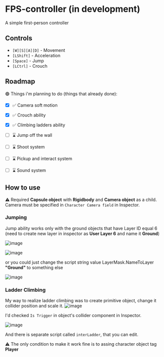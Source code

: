 # FPS-controller (in development)

A simple first-person controller

## Controls
-  `[W][S][A][D]` - Movement
-  `[LShift]` - Acceleration
-  `[Space]` - Jump
-  `[LCtrl]` - Crouch

## Roadmap
:green_circle: Things i'm planning to do (things that already done):
- [x] :white_check_mark: Camera soft motion
- [x] :white_check_mark: Crouch ability
- [x] :white_check_mark: Climbing ladders ability
- [ ] :hourglass: Jump off the wall
- [ ] :hourglass: Shoot system
- [ ] :hourglass: Pickup and interact system
- [ ] :hourglass: Sound system


## How to use
:warning: Required **Capsule object** with **Rigidbody** and **Camera object** as a child. Camera must be specified in `Character Camera field` in Inspector.

### Jumping
Jump ability works only with the ground objects that have Layer ID equal 6
(need to create new layer in inspector as **User Layer 6** and name it **Ground**)

![image](https://github.com/ViaKotov/1PP-controller/assets/89484940/0386f3cd-db99-452a-91dd-4249176831f4)

![image](https://github.com/ViaKotov/1PP-controller/assets/89484940/8fa4f767-835e-459f-952d-c0d208af7469)

or you could just change the script string value LayerMask.NameToLayer  **"Ground"** to something else

![image](https://github.com/ViaKotov/1PP-controller/assets/89484940/497b4aaa-f041-40ef-b509-478d6c14c68b)

### Ladder Climbing
My way to realize ladder climbing was to create primitive object, change it collider position and scale it.
![image](https://github.com/ViaKotov/FPS-controller/assets/89484940/9de6190a-8483-40db-bba0-292b989a3201)

I'd checked `Is Trigger` in object's collider component in Inspector.

![image](https://github.com/ViaKotov/FPS-controller/assets/89484940/36e3e1fd-46b1-4884-ad92-6ce7d8644898)

And there is separate script called `interLadder`, that you can edit. 

:warning: The only condition to make it work fine is to assing character object tag **Player**

